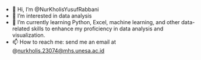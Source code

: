 - 👋 Hi, I’m @NurKholisYusufRabbani
- 👀 I’m interested in data analysis
- 🌱 I’m currently learning Python, Excel, machine learning, and other data-related skills to enhance my proficiency in data analysis and visualization.
- 📫 How to reach me: send me an email at @nurkholis.23074@mhs.unesa.ac.id

<!---
NurKholisYusufRabbani/NurKholisYusufRabbani is a ✨ special ✨ repository because its `README.md` (this file) appears on your GitHub profile.
You can click the Preview link to take a look at your changes.
--->
